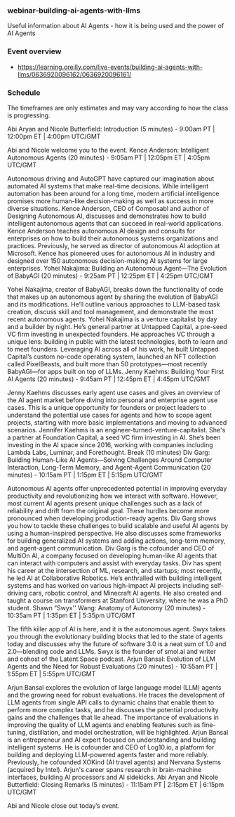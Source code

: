 ### webinar-building-ai-agents-with-llms
 Useful information about AI Agents - how it is being used and the power of AI Agents

 ### Event overview
 - https://learning.oreilly.com/live-events/building-ai-agents-with-llms/0636920096162/0636920096161/

 ### Schedule
The timeframes are only estimates and may vary according to how the class is progressing.

Abi Aryan and Nicole Butterfield: Introduction (5 minutes) - 9:00am PT | 12:00pm ET | 4:00pm UTC/GMT

Abi and Nicole welcome you to the event.
Kence Anderson: Intelligent Autonomous Agents (20 minutes) - 9:05am PT | 12:05pm ET | 4:05pm UTC/GMT

Autonomous driving and AutoGPT have captured our imagination about automated AI systems that make real-time decisions. While intelligent automation has been around for a long time, modern artificial intelligence promises more human-like decision-making as well as success in more diverse situations. Kence Anderson, CEO of Composabl and author of Designing Autonomous AI, discusses and demonstrates how to build intelligent autonomous agents that can succeed in real-world applications.
Kence Anderson teaches autonomous AI design and consults for enterprises on how to build their autonomous systems organizations and practices. Previously, he served as director of autonomous AI adoption at Microsoft. Kence has pioneered uses for autonomous AI in industry and designed over 150 autonomous decision-making AI systems for large enterprises.
Yohei Nakajima: Building an Autonomous Agent—The Evolution of BabyAGI (20 minutes) - 9:25am PT | 12:25pm ET | 4:25pm UTC/GMT

Yohei Nakajima, creator of BabyAGI, breaks down the functionality of code that makes up an autonomous agent by sharing the evolution of BabyAGI and its modifications. He’ll outline various approaches to LLM-based task creation, discuss skill and tool management, and demonstrate the most recent autonomous agents.
Yohei Nakajima is a venture capitalist by day and a builder by night. He’s general partner at Untapped Capital, a pre-seed VC firm investing in unexpected founders. He approaches VC through a unique lens: building in public with the latest technologies, both to learn and to meet founders. Leveraging AI across all of his work, he built Untapped Capital’s custom no-code operating system, launched an NFT collection called PixelBeasts, and built more than 50 prototypes—most recently BabyAGI—for apps built on top of LLMs.
Jenny Kaehms: Building Your First AI Agents (20 minutes) - 9:45am PT | 12:45pm ET | 4:45pm UTC/GMT

Jenny Kaehms discusses early agent use cases and gives an overview of the AI agent market before diving into personal and enterprise agent use cases. This is a unique opportunity for founders or project leaders to understand the potential use cases for agents and how to scope agent projects, starting with more basic implementations and moving to advanced scenarios.
Jennifer Kaehms is an engineer-turned-venture-capitalist. She's a partner at Foundation Capital, a seed VC firm investing in AI. She’s been investing in the AI space since 2016, working with companies including Lambda Labs, Luminar, and Forethought.
Break (10 minutes)
Div Garg: Building Human-Like AI Agents—Solving Challenges Around Computer Interaction, Long-Term Memory, and Agent-Agent Communication (20 minutes) - 10:15am PT | 1:15pm ET | 5:15pm UTC/GMT

Autonomous AI agents offer unprecedented potential in improving everyday productivity and revolutionizing how we interact with software. However, most current AI agents present unique challenges such as a lack of reliability and drift from the original goal. These hurdles become more pronounced when developing production-ready agents. Div Garg shows you how to tackle these challenges to build scalable and useful AI agents by using a human-inspired perspective. He also discusses some frameworks for building generalized AI systems and adding actions, long-term memory, and agent-agent communication.
Div Garg is the cofounder and CEO of MultiOn AI, a company focused on developing human-like AI agents that can interact with computers and assist with everyday tasks. Div has spent his career at the intersection of ML, research, and startups; most recently, he led AI at Collaborative Robotics. He’s enthralled with building intelligent systems and has worked on various high-impact AI projects including self-driving cars, robotic control, and Minecraft AI agents. He also created and taught a course on transformers at Stanford University, where he was a PhD student.
Shawn “Swyx'' Wang: Anatomy of Autonomy (20 minutes) - 10:35am PT | 1:35pm ET | 5:35pm UTC/GMT

The fifth killer app of AI is here, and it is the autonomous agent. Swyx takes you through the evolutionary building blocks that led to the state of agents today and discusses why the future of software 3.0 is a neat sum of 1.0 and 2.0—blending code and LLMs.
Swyx is the founder of smol.ai and writer and cohost of the Latent.Space podcast.
Arjun Bansal: Evolution of LLM Agents and the Need for Robust Evaluations (20 minutes) - 10:55am PT | 1:55pm ET | 5:55pm UTC/GMT

Arjun Bansal explores the evolution of large language model (LLM) agents and the growing need for robust evaluations. He traces the development of LLM agents from single API calls to dynamic chains that enable them to perform more complex tasks, and he discusses the potential productivity gains and the challenges that lie ahead. The importance of evaluations in improving the quality of LLM agents and enabling features such as fine-tuning, distillation, and model orchestration, will be highlighted.
Arjun Bansal is an entrepreneur and AI expert focused on understanding and building intelligent systems. He is cofounder and CEO of Log10.io, a platform for building and deploying LLM-powered agents faster and more reliably. Previously, he cofounded XOKind (AI travel agents) and Nervana Systems (acquired by Intel). Arjun's career spans research in brain-machine interfaces, building AI processors and AI sidekicks.
Abi Aryan and Nicole Butterfield: Closing Remarks (5 minutes) - 11:15am PT | 2:15pm ET | 6:15pm UTC/GMT

Abi and Nicole close out today’s event.